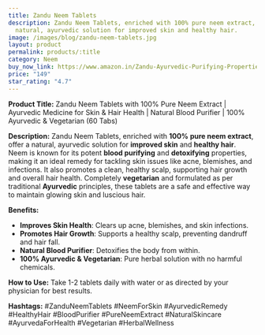 ```yaml
---
title: Zandu Neem Tablets
description: Zandu Neem Tablets, enriched with 100% pure neem extract, offer a
  natural, ayurvedic solution for improved skin and healthy hair.
image: /images/blog/zandu-neem-tablets.jpg
layout: product
permalink: products/:title
category: Neem
buy_now_link: https://www.amazon.in/Zandu-Ayurvedic-Purifying-Properties-Vegetarian/dp/B0CVQ85MQ9/ref=sr_1_39?crid=1U65A0ZJY2B5Y&tag=m0150-21
price: "149"
star_rating: "4.7"
---
```

**Product Title:** Zandu Neem Tablets with 100% Pure Neem Extract | Ayurvedic Medicine for Skin & Hair Health | Natural Blood Purifier | 100% Ayurvedic & Vegetarian (60 Tabs)

**Description:**
Zandu Neem Tablets, enriched with **100% pure neem extract**, offer a natural, ayurvedic solution for **improved skin** and **healthy hair**. Neem is known for its potent **blood purifying** and **detoxifying** properties, making it an ideal remedy for tackling skin issues like acne, blemishes, and infections. It also promotes a clean, healthy scalp, supporting hair growth and overall hair health. Completely **vegetarian** and formulated as per traditional **Ayurvedic** principles, these tablets are a safe and effective way to maintain glowing skin and luscious hair.

**Benefits:**
- **Improves Skin Health**: Clears up acne, blemishes, and skin infections.
- **Promotes Hair Growth**: Supports a healthy scalp, preventing dandruff and hair fall.
- **Natural Blood Purifier**: Detoxifies the body from within.
- **100% Ayurvedic & Vegetarian**: Pure herbal solution with no harmful chemicals.

**How to Use:**
Take 1-2 tablets daily with water or as directed by your physician for best results.

**Hashtags:**
#ZanduNeemTablets #NeemForSkin #AyurvedicRemedy #HealthyHair #BloodPurifier #PureNeemExtract #NaturalSkincare #AyurvedaForHealth #Vegetarian #HerbalWellness
